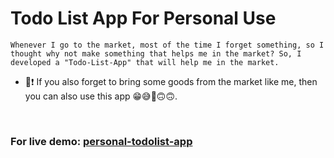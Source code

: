 # Todo List App For Personal Use

    Whenever I go to the market, most of the time I forget something, so I thought why not make something that helps me in the market? So, I developed a "Todo-List-App" that will help me in the market.


- 📝❗ If you also forget to bring some goods from the market like me, then you can also use this app 😁😅🙂🙃🙃.

<br>

### For live demo:  [personal-todolist-app](https://personal-todolist-app.web.app) 
